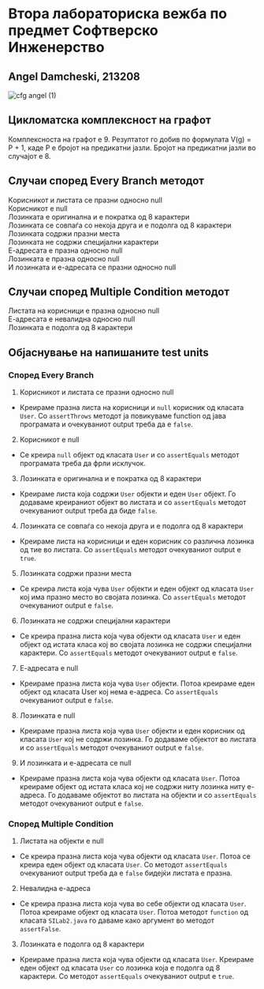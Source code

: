 # Втора лабораториска вежба по предмет Софтверско Инженерство
## Angel Damcheski, 213208

![cfg angel (1)](https://github.com/angeldamcheski/SI_2023_lab2_213208/assets/102901335/f9dfdb6b-ad88-48b6-908e-e7bb887bf882)

## Цикломатска комплексност на графот
Комплексноста на графот е 9. Резултатот го добив по формулата V(g) = P + 1, каде P е бројот на предикатни јазли. Бројот на предикатни јазли во случајот е 8.

## Случаи според Every Branch методот
Kорисникот и листата се празни односно null<br />
Корисникот е null<br />
Лозинката е оригинална и е пократка од 8 карактери<br />
Лозинката се совпаѓа со некоја друга и е подолга од 8 карактери<br />
Лозинката содржи празни места<br />
Лозинката не содржи специјални карактери<br />
Е-адресата е празна односно null<br />
Лозинката е празна односно null<br />
И лозинката и е-адресата се празни односно null

## Случаи според Multiple Condition методот
Листата на корисници е празна односно null<br />
Е-адресата е невалидна односно null<br />
Лозинката е подолга од 8 карактери

## Објаснување на напишаните test units
### Според Every Branch 
1. Корисникот и листата се празни односно null
- Креираме празна листа на корисници и ```null``` корисник од класата ```User```. Со ```assertThrows``` методот ја повикуваме function од јава програмата и очекуваниот output треба да е ```false```.
2. Корисникот е null
- Се креира ```null``` објект од класата ```User``` и со ```assertEquals``` методот програмата треба да фрли исклучок.
3. Лозинката е оригинална и е пократка од 8 карактери
- Креираме листа која содржи ```User``` објекти и еден ```User``` објект. Го додаваме креираниот објект во листата и со ```assertEquals``` методот очекуваниот output треба да биде ```false```.
4. Лозинката се совпаѓа со некоја друга и е подолга од 8 карактери
- Креираме листа на корисници и еден корисник со различна лозинка од тие во листата. Со ```assertEquals``` методот очекуваниот output е ```true```.
5. Лозинката содржи празни места
- Се креира листа која чува ```User``` објекти и еден објект од класата ```User``` кој има празно место во својата лозинка. Со ```assertEquals``` методот очекуваниот output е ```false```.
6. Лозинката не содржи специјални карактери
- Се креира празна листа која чува објекти од класата ```User``` и еден објект од истата класа кој во својата лозинка не содржи специјални карактери. Со ```assertEquals``` методот очекуваниот output e ```false```.
7. Е-адресата е null
- Креираме празна листа која чува ```User``` објекти. Потоа креираме еден објект од класата User кој нема е-адреса. Со ```assertEquals``` очекуваниот output e ```false```.
8. Лозинката е null
- Креираме празна листа која чува ```User``` објекти и еден корисник од класата ```User``` кој не содржи лозинка. Го додаваме објектот во листата и со ```assertEquals``` методот очекуваниот output е ```false```. 
9. И лозинката и е-адресата се null
- Креираме празна листа која чува објекти од класата ```User```. Потоа креираме објект од истата класа кој не содржи ниту лозинка ниту е-адреса. Го додаваме објектот во листата на објекти и со ```assertEquals``` методот очекуваниот output е ```false```.

### Според Multiple Condition
1. Листата на објекти е null
- Се креира празна листа која чува објекти од класата ```User```. Потоа се креира еден објект од класата ```User```. Со методот ```assertEquals``` очекуваниот output треба да е ```false``` бидејќи листата е празна.
2. Невалидна е-адреса
- Се креира празна листа која чува во себе објекти од класата ```User```. Потоа креираме објект од класата ```User```. Потоа методот ```function``` од класата ```SILab2.java``` го даваме како аргумент во методот ```assertFalse```.
3. Лозинката е подолга од 8 карактери
- Креираме празна листа која чува објекти од класата ```User```. Креираме еден објект од класата ```User``` со лозинка која е подолга од 8 карактери. Со методот ```assertEquals``` очекуваниот output е ```true```.
